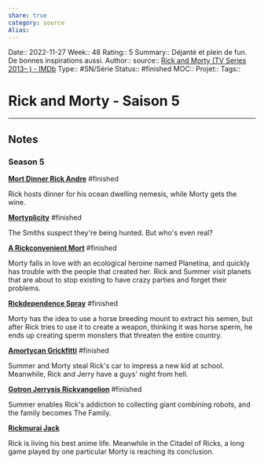```yaml
---
share: true 
category: source
Alias:
---
```

Date:: 2022-11-27
Week:: 48
Rating:: 5
Summary:: Déjanté et plein de fun. De bonnes inspirations aussi.
Author::
source:: [Rick and Morty (TV Series 2013– ) - IMDb](https://www.imdb.com/title/tt2861424/episodes?season=5&ref_=tt_eps_sn_5)
Type:: #SN/Série 
Status:: #finished 
MOC::
Projet:: 
Tags:: 

# Rick and Morty - Saison 5


***

## Notes

### Season 5

**[Mort Dinner Rick Andre](https://www.imdb.com/title/tt12396812/?ref_=ttep_ep1 "Mort Dinner Rick Andre")** #finished 

Rick hosts dinner for his ocean dwelling nemesis, while Morty gets the wine.

**[Mortyplicity](https://www.imdb.com/title/tt14889190/?ref_=ttep_ep2 "Mortyplicity")** #finished 

The Smiths suspect they're being hunted. But who's even real?

**[A Rickconvenient Mort](https://www.imdb.com/title/tt14889192/?ref_=ttep_ep3 "A Rickconvenient Mort")** #finished 

Morty falls in love with an ecological heroine named Planetina, and quickly has trouble with the people that created her. Rick and Summer visit planets that are about to stop existing to have crazy parties and forget their problems.

**[Rickdependence Spray](https://www.imdb.com/title/tt14898020/?ref_=ttep_ep4 "Rickdependence Spray")** #finished 

Morty has the idea to use a horse breeding mount to extract his semen, but after Rick tries to use it to create a weapon, thinking it was horse sperm, he ends up creating sperm monsters that threaten the entire country.

**[Amortycan Grickfitti](https://www.imdb.com/title/tt15000920/?ref_=ttep_ep5 "Amortycan Grickfitti")** #finished 

Summer and Morty steal Rick's car to impress a new kid at school. Meanwhile, Rick and Jerry have a guys' night from hell.

**[Gotron Jerrysis Rickvangelion](https://www.imdb.com/title/tt15041318/?ref_=ttep_ep7 "Gotron Jerrysis Rickvangelion")** #finished 

Summer enables Rick's addiction to collecting giant combining robots, and the family becomes The Family.

**[Rickmurai Jack](https://www.imdb.com/title/tt15041334/?ref_=ttep_ep10 "Rickmurai Jack")**

Rick is living his best anime life. Meanwhile in the Citadel of Ricks, a long game played by one particular Morty is reaching its conclusion.
